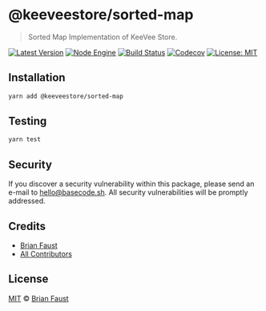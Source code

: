 # @keeveestore/sorted-map

> Sorted Map Implementation of KeeVee Store.

[![Latest Version](https://badgen.now.sh/npm/v/@keeveestore/sorted-map)](https://www.npmjs.com/package/@keeveestore/sorted-map)
[![Node Engine](https://badgen.now.sh/npm/node/@keeveestore/sorted-map)](https://www.npmjs.com/package/@keeveestore/sorted-map)
[![Build Status](https://badgen.now.sh/circleci/github/keeveestore/sorted-map)](https://circleci.com/gh/keeveestore/sorted-map)
[![Codecov](https://badgen.now.sh/codecov/c/github/keeveestore/sorted-map)](https://codecov.io/gh/keeveestore/sorted-map)
[![License: MIT](https://badgen.now.sh/badge/license/MIT/green)](https://opensource.org/licenses/MIT)

## Installation

```bash
yarn add @keeveestore/sorted-map
```

## Testing

```bash
yarn test
```

## Security

If you discover a security vulnerability within this package, please send an e-mail to hello@basecode.sh. All security vulnerabilities will be promptly addressed.

## Credits

-   [Brian Faust](https://github.com/faustbrian)
-   [All Contributors](../../../../contributors)

## License

[MIT](LICENSE) © [Brian Faust](https://basecode.sh)
